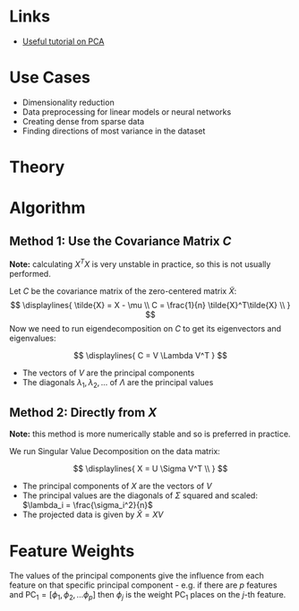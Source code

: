 # Links
- [Useful tutorial on PCA](http://www.cs.otago.ac.nz/cosc453/student_tutorials/principal_components.pdf)

# Use Cases
- Dimensionality reduction
- Data preprocessing for linear models or neural networks
- Creating dense from sparse data
- Finding directions of most variance in the dataset

# Theory


# Algorithm


## Method 1: Use the Covariance Matrix $C$ 

**Note:** calculating $X^TX$ is very unstable in practice, so this is not usually performed. 

Let $C$ be the covariance matrix of the zero-centered matrix $\tilde{X}$:  
$$
\displaylines{
\tilde{X} = X - \mu \\
C = \frac{1}{n} \tilde{X}^T\tilde{X} \\
}
$$
Now we need to run eigendecomposition on $C$ to get its eigenvectors and eigenvalues:

$$
\displaylines{
C = V \Lambda V^T
}
$$ 
- The vectors of $V$ are the principal components
- The diagonals $\lambda_1, \lambda_2, ...$ of $\Lambda$ are the principal values 


## Method 2: Directly from $X$ 

**Note:** this method is more numerically stable and so is preferred in practice. 

We run Singular Value Decomposition on the data matrix:

$$
\displaylines{
X = U \Sigma V^T \\
}
$$

- The principal components of $X$ are the vectors of $V$ 
- The principal values are the diagonals of $\Sigma$ squared and scaled: $\lambda_i = \frac{\sigma_i^2}{n}$ 
- The projected data is given by $\hat{X} = XV$ 

# Feature Weights

The values of the principal components give the influence from each feature on that specific principal component - e.g. if there are $p$ features and $\text{PC}_1 = [\phi_1, \phi_2, ...\phi_p]$  then $\phi_j$ is the weight $\text{PC}_1$ places on the $j$-th feature. 